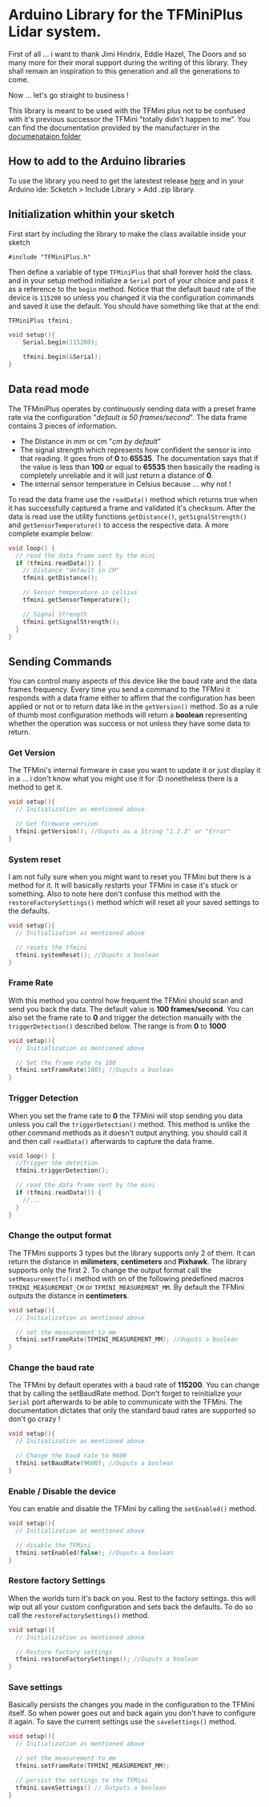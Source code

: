 # Arduino Library for the TFMiniPlus Lidar system.

First of all ... i want to thank Jimi Hindrix, Eddie Hazel, The Doors and so many more for their moral support during the writing of this library. They shall remain an inspiration to this generation and all the generations to come. 

Now ... let's go straight to business !

This library is meant to be used with the TFMini plus not to be confused with it's previous successor the TFMini "totally didn't happen to me". You can find the documentation provided by the manufacturer in the [documenataion folder](/documentation)

## How to add to the Arduino libraries

To use the library you need to get the latestest release [here](https://github.com/senegalo/TFMiniPlus/releases/latest) and in your Arduino ide: Scketch > Include Library > Add .zip library.

## Initialization whithin your sketch

First start by including the library to make the class available inside your sketch  

```
#include "TFMiniPlus.h"
```

Then define a variable of type `TFMiniPlus` that shall forever hold the class. and in your setup method initialize a `Serial` port of your choice and pass it as a reference to the `begin` method. Notice that the default baud rate of the device is `115200` so unless you changed it via the configuration commands and saved it use the default. You should have something like that at the end:

``` c++
TFMiniPlus tfmini;

void setup(){
    Serial.begin(115200);

    tfmini.begin(&Serial);
}
```

## Data read mode

The TFMiniPlus operates by continuously sending data with a preset frame rate via the configuration "_default is 50 frames/second_". The data frame contains 3 pieces of information.

* The Distance in mm or cm "_cm by default_"
* The signal strength which represents how confident the sensor is into that reading. It goes from of **0** to **65535**. The documentation says that if the value is less than **100** or equal to **65535** then basically the reading is completely unreliable and it will just return a distance of **0**. 
* The internal sensor temperature in Celsius because ... why not !

To read the data frame use the `readData()` method which returns true when it has successfully captured a frame and validated it's checksum. After the data is read use the utility functions `getDistance()`, `getSignalStrength()` and `getSensorTemperature()` to access the respective data. A more complete example below:

``` c++
void loop() {
  // read the data frame sent by the mini
  if (tfmini.readData()) {
    // Distance "default in CM"
    tfmini.getDistance();

    // Sensor temperature in celsius
    tfmini.getSensorTemperature();

    // Signal Strength
    tfmini.getSignalStrength();
  }
}
```

## Sending Commands

You can control many aspects of this device like the baud rate and the data frames frequency. Every time you send a command to the TFMini it responds with a data frame either to affirm that the configuration has been applied or not or to return data like in the `getVersion()` method. So as a rule of thumb most configuration methods will return a **boolean** representing whether the operation was success or not unless they have some data to return.

### Get Version

The TFMini's internal firmware in case you want to update it or just display it in a ... i don't know what you might use it for :D nonetheless there is a method to get it.

```c++
void setup(){
  // Initialization as mentioned above

  // Get firmware version
  tfmini.getVersion(); //Ouputs as a String "1.2.3" or "Error" 
}
```

### System reset

I am not fully sure when you might want to reset you TFMini but there is a method for it. It will basically _restarts_ your TFMini in case it's stuck or something. Also to note here don't confuse this method with the `restoreFactorySettings()` method which will reset all your saved settings to the defaults.

```c++
void setup(){
  // Initialization as mentioned above

  // resets the tfmini
  tfmini.systemReset(); //Ouputs a boolean   
}
```

### Frame Rate

With this method you control how frequent the TFMini should scan and send you back the data. The default value is **100 frames/second**. You can also set the frame rate to **0** and trigger the detection manually with the `triggerDetection()` described below. The range is from **0** to **1000**

```c++
void setup(){
  // Initialization as mentioned above

  // Set the frame rate to 100
  tfmini.setFrameRate(100); //Ouputs a boolean   
}
```

### Trigger Detection

When you set the frame rate to **0** the TFMini will stop sending you data unless you call the `triggerDetection()` method. This method is unlike the other command methods as it doesn't output anything. you should call it and then call `readData()` afterwards to capture the data frame.

```c++
void loop() {
  //Trigger the detection
  tfmini.triggerDetection();

  // read the data frame sent by the mini
  if (tfmini.readData()) {
    //...
  }
}
```

### Change the output format

The TFMini supports 3 types but the library supports only 2 of them. It can return the distance in **milimeters**, **centimeters** and **Pixhawk**. The library supports only the first 2. To change the output format call the `setMeasurementTo()` method with on of the following predefined macros `TFMINI_MEASUREMENT_CM` or `TFMINI_MEASUREMENT_MM`. By default the TFMini outputs the distance in **centimeters**.

```c++
void setup(){
  // Initialization as mentioned above

  // set the measurement to mm
  tfmini.setFrameRate(TFMINI_MEASUREMENT_MM); //Ouputs a boolean   
}
```

### Change the baud rate

The TFMini by default operates with a baud rate of **115200**. You can change that by calling the setBaudRate method. Don't forget to reinitialize your `Serial` port afterwards to be able to communicate with the TFMini. The documentation dictates that only the standard baud rates are supported so don't go crazy !

```c++
void setup(){
  // Initialization as mentioned above

  // Change the baud rate to 9600
  tfmini.setBaudRate(9600); //Ouputs a boolean   
}
```

### Enable / Disable the device

You can enable and disable the TFMini by calling the `setEnabled()` method. 


```c++
void setup(){
  // Initialization as mentioned above

  // disable the TFMini
  tfmini.setEnabled(false); //Ouputs a boolean   
}
```

### Restore factory Settings

When the worlds turn it's back on you. Rest to the factory settings. this will wip out all your custom configuration and sets back the defaults. To do so call the `restoreFactorySettings()` method.

```c++
void setup(){
  // Initialization as mentioned above

  // Restore factory settings
  tfmini.restoreFactorySettings(); //Ouputs a boolean   
}
```

### Save settings

Basically persists the changes you made in the configuration to the TFMini itself. So when power goes out and back again you don't have to configure it again. To save the current settings use the `saveSettings()` method.

```c++
void setup(){
  // Initialization as mentioned above

  // set the measurement to mm
  tfmini.setFrameRate(TFMINI_MEASUREMENT_MM); 

  // persist the settings to the TFMini
  tfmini.saveSettings() // Outputs a boolean    
}
```

